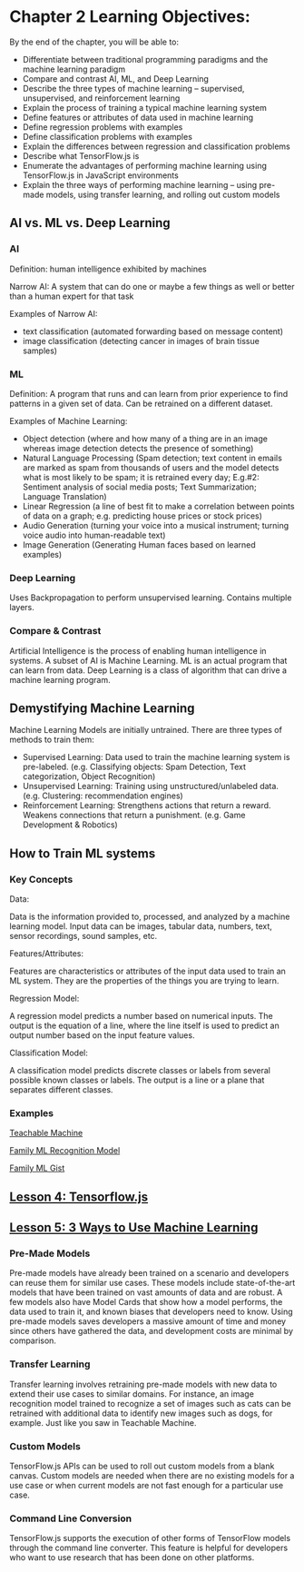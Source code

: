 # Chapter 2 Learning Objectives:
By the end of the chapter, you will be able to:

- Differentiate between traditional programming paradigms and the machine learning paradigm
- Compare and contrast AI, ML, and Deep Learning
- Describe the three types of machine learning – supervised, unsupervised, and reinforcement learning 
- Explain the process of training a typical machine learning system 
- Define features or attributes of data used in machine learning
- Define regression problems with examples
- Define classification problems with examples
- Explain the differences between regression and classification problems
- Describe what TensorFlow.js is
- Enumerate the advantages of performing machine learning using TensorFlow.js in JavaScript environments
- Explain the three ways of performing machine learning – using pre-made models, using transfer learning, and rolling out custom models

## AI vs. ML vs. Deep Learning
### AI
Definition: human intelligence exhibited by machines

Narrow AI: A system that can do one or maybe a few things as well or better than a human expert for that task

Examples of Narrow AI:
- text classification (automated forwarding based on message content)
- image classification (detecting cancer in images of brain tissue samples)

### ML
Definition: A program that runs and can learn from prior experience to find patterns in a given set of data. Can be retrained on a different dataset. 

Examples of Machine Learning:
- Object detection (where and how many of a thing are in an image whereas image detection detects the presence of something)
- Natural Language Processing (Spam detection; text content in emails are marked as spam from thousands of users and the model detects what is most likely to be spam; it is retrained every day; E.g.#2: Sentiment analysis of social media posts; Text Summarization; Language Translation)
- Linear Regression (a line of best fit to make a correlation between points of data on a graph; e.g. predicting house prices or stock prices)
- Audio Generation (turning your voice into a musical instrument; turning voice audio into human-readable text)
- Image Generation (Generating Human faces based on learned examples)

### Deep Learning
Uses Backpropagation to perform unsupervised learning. Contains multiple layers. 

### Compare & Contrast
Artificial Intelligence is the process of enabling human intelligence in systems. A subset of AI is Machine Learning. ML is an actual program that can learn from data. Deep Learning is a class of algorithm that can drive a machine learning program. 

## Demystifying Machine Learning
Machine Learning Models are initially untrained. There are three types of methods to train them:
- Supervised Learning: Data used to train the machine learning system is pre-labeled. (e.g. Classifying objects: Spam Detection, Text categorization, Object Recognition)
- Unsupervised Learning: Training using unstructured/unlabeled data. (e.g. Clustering: recommendation engines)
- Reinforcement Learning: Strengthens actions that return a reward. Weakens connections that return a punishment. (e.g. Game Development & Robotics) 

## How to Train ML systems
### Key Concepts
Data: 

Data is the information provided to, processed, and analyzed by a machine learning model. Input data can be images, tabular data, numbers, text, sensor recordings, sound samples, etc. 

Features/Attributes:

Features are characteristics or attributes of the input data used to train an ML system. They are the properties of the things you are trying to learn. 

Regression Model:

A regression model predicts a number based on numerical inputs. The output is the equation of a line, where the line itself is used to predict an output number based on the input feature values.

Classification Model:

A classification model predicts discrete classes or labels from several possible known classes or labels. The output is a line or a plane that separates different classes.

### Examples
[Teachable Machine](https://teachablemachine.withgoogle.com/)

[Family ML Recognition Model](https://teachablemachine.withgoogle.com/models/KogCD1fq4/)

[Family ML Gist](https://gist.github.com/efwoods/a84b45dbd0711d14e067ab86c1716cf1)

## [Lesson 4: Tensorflow.js](https://learning.edx.org/course/course-v1:Google+WebML102+3T2021/block-v1:Google+WebML102+3T2021+type@sequential+block@7b1a4fefcb2f480dbd1d26afc047659d/block-v1:Google+WebML102+3T2021+type@vertical+block@a9e7b2b36e754b229db7c31a9a575983)

## [Lesson 5: 3 Ways to Use Machine Learning](https://learning.edx.org/course/course-v1:Google+WebML102+3T2021/block-v1:Google+WebML102+3T2021+type@sequential+block@ea0d0110faa84349832e80b340b07f9e/block-v1:Google+WebML102+3T2021+type@vertical+block@eff43a5d43584a9997f70a5989b33d38)

### Pre-Made Models

Pre-made models have already been trained on a scenario and developers can reuse them for similar use cases.
These models include state-of-the-art models that have been trained on vast amounts of data and are robust. A few models also have Model Cards that show how a model performs, the data used to train it, and known biases that developers need to know. 
Using pre-made models saves developers a massive amount of time and money since others have gathered the data, and development costs are minimal by comparison.
### Transfer Learning

Transfer learning involves retraining pre-made models with new data to extend their use cases to similar domains. For instance, an image recognition model trained to recognize a set of images such as cats can be retrained with additional data to identify new images such as dogs, for example. Just like you saw in Teachable Machine.

### Custom Models

TensorFlow.js APIs can be used to roll out custom models from a blank canvas. 
Custom models are needed when there are no existing models for a use case or when current models are not fast enough for a particular use case. 
### Command Line Conversion

TensorFlow.js supports the execution of other forms of TensorFlow models through the command line converter. This feature is helpful for developers who want to use research that has been done on other platforms.